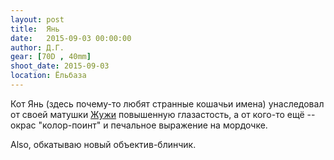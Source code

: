 ```yaml
---
layout: post
title:  Янь
date:   2015-09-03 00:00:00
author: Д.Г.
gear: [70D , 40mm]
shoot_date: 2015-09-03
location: Ёльбаза
---
```


Кот Янь (здесь почему-то любят странные кошачьи имена) унаследовал от своей матушки [Жужи](http://www.dxfoto.ru/2015/08/19.html) повышенную глазастость, а от кого-то ещё -- окрас "колор-поинт" и печальное выражение на мордочке.

Also, обкатываю новый объектив-блинчик.
